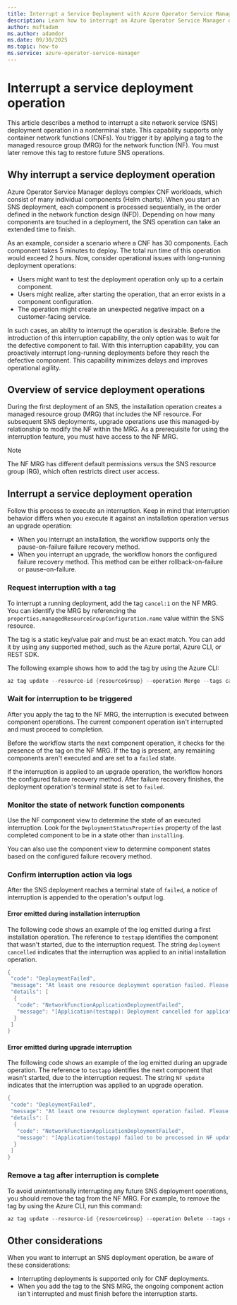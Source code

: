 ```yaml
---
title: Interrupt a Service Deployment with Azure Operator Service Manager
description: Learn how to interrupt an Azure Operator Service Manager deployment in a nonterminal state.
author: msftadam
ms.author: adamdor
ms.date: 09/30/2025
ms.topic: how-to
ms.service: azure-operator-service-manager
---
```


# Interrupt a service deployment operation

This article describes a method to interrupt a site network service (SNS) deployment operation in a nonterminal state. This capability supports only container network functions (CNFs). You trigger it by applying a tag to the managed resource group (MRG) for the network function (NF). You must later remove this tag to restore future SNS operations.

## Why interrupt a service deployment operation

Azure Operator Service Manager deploys complex CNF workloads, which consist of many individual components (Helm charts). When you start an SNS deployment, each component is processed sequentially, in the order defined in the network function design (NFD). Depending on how many components are touched in a deployment, the SNS operation can take an extended time to finish.

As an example, consider a scenario where a CNF has 30 components. Each component takes 5 minutes to deploy. The total run time of this operation would exceed 2 hours. Now, consider operational issues with long-running deployment operations:

* Users might want to test the deployment operation only up to a certain component.
* Users might realize, after starting the operation, that an error exists in a component configuration.
* The operation might create an unexpected negative impact on a customer-facing service.

In such cases, an ability to interrupt the operation is desirable. Before the introduction of this interruption capability, the only option was to wait for the defective component to fail. With this interruption capability, you can proactively interrupt long-running deployments before they reach the defective component. This capability minimizes delays and improves operational agility.

## Overview of service deployment operations

During the first deployment of an SNS, the installation operation creates a managed resource group (MRG) that includes the NF resource. For subsequent SNS deployments, upgrade operations use this managed-by relationship to modify the NF within the MRG. As a prerequisite for using the interruption feature, you must have access to the NF MRG.

> [!NOTE]
> The NF MRG has different default permissions versus the SNS resource group (RG), which often restricts direct user access.

## Interrupt a service deployment operation

Follow this process to execute an interruption. Keep in mind that interruption behavior differs when you execute it against an installation operation versus an upgrade operation:

* When you interrupt an installation, the workflow supports only the pause-on-failure failure recovery method.
* When you interrupt an upgrade, the workflow honors the configured failure recovery method. This method can be either rollback-on-failure or pause-on-failure.

### Request interruption with a tag

To interrupt a running deployment, add the tag `cancel:1` on the NF MRG. You can identify the MRG by referencing the `properties.managedResourceGroupConfiguration.name` value within the SNS resource.

The tag is a static key/value pair and must be an exact match. You can add it by using any supported method, such as the Azure portal, Azure CLI, or REST SDK.

The following example shows how to add the tag by using the Azure CLI:

```powershell
az tag update --resource-id {resourceGroup} --operation Merge --tags cancel=1
```

### Wait for interruption to be triggered

After you apply the tag to the NF MRG, the interruption is executed between component operations. The current component operation isn't interrupted and must proceed to completion.

Before the workflow starts the next component operation, it checks for the presence of the tag on the NF MRG. If the tag is present, any remaining components aren't executed and are set to a `failed` state.

If the interruption is applied to an upgrade operation, the workflow honors the configured failure recovery method. After failure recovery finishes, the deployment operation's terminal state is set to `failed`.

### Monitor the state of network function components

Use the NF component view to determine the state of an executed interruption. Look for the `DeploymentStatusProperties` property of the last completed component to be in a state other than `installing`.

You can also use the component view to determine component states based on the configured failure recovery method.

### Confirm interruption action via logs

After the SNS deployment reaches a terminal state of `failed`, a notice of interruption is appended to the operation's output log.

#### Error emitted during installation interruption

The following code shows an example of the log emitted during a first installation operation. The reference to `testapp` identifies the component that wasn't started, due to the interruption request. The string `deployment cancelled` indicates that the interruption was applied to an initial installation operation.

```powershell
{
 "code": "DeploymentFailed",
 "message": "At least one resource deployment operation failed. Please list deployment operations for details. Please see https://aka.ms/arm-deployment-operations for usage details.",
 "details": [ 
  { 
   "code": "NetworkFunctionApplicationDeploymentFailed",
   "message": "[Application(testapp): Deployment cancelled for application: testapp due to User cancellation request]"
  }
 ]
}
```

#### Error emitted during upgrade interruption

The following code shows an example of the log emitted during an upgrade operation. The reference to `testapp` identifies the next component that wasn't started, due to the interruption request. The string `NF update` indicates that the interruption was applied to an upgrade operation.

```powershell
{
 "code": "DeploymentFailed",
 "message": "At least one resource deployment operation failed. Please list deployment operations for details. Please see https://aka.ms/arm-deployment-operations for usage details.",
 "details": [ 
  { 
   "code": "NetworkFunctionApplicationDeploymentFailed", 
   "message": "[Application(testapp) failed to be processed in NF update. Error: Deployment cancelled for application: testapp due to User cancellation request]" 
  } 
 ]
}
```

### Remove a tag after interruption is complete

To avoid unintentionally interrupting any future SNS deployment operations, you should remove the tag from the NF MRG. For example, to remove the tag by using the Azure CLI, run this command:

```powershell
az tag update --resource-id {resourceGroup} --operation Delete --tags cancel=1
```

## Other considerations

When you want to interrupt an SNS deployment operation, be aware of these considerations:

* Interrupting deployments is supported only for CNF deployments.
* When you add the tag to the SNS MRG, the ongoing component action isn't interrupted and must finish before the interruption starts.
